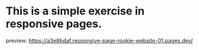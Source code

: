 # This is a simple exercise in responsive pages.
preview: https://a3e8bdaf.responsive-page-rookie-website-01.pages.dev/
